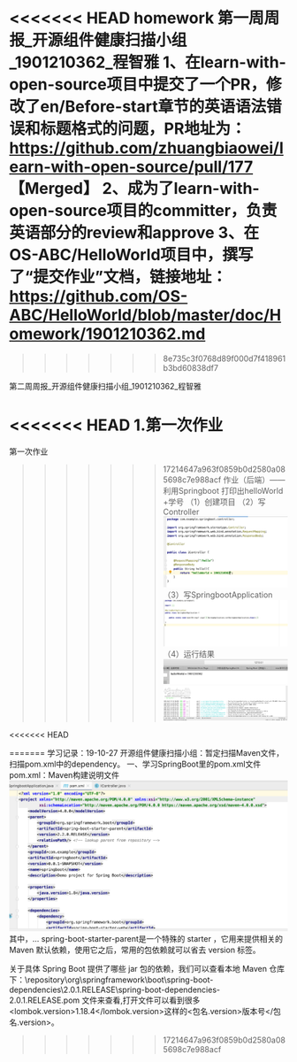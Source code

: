 <<<<<<< HEAD
homework
第一周周报_开源组件健康扫描小组_1901210362_程智雅
1、在learn-with-open-source项目中提交了一个PR，修改了en/Before-start章节的英语语法错误和标题格式的问题，PR地址为：https://github.com/zhuangbiaowei/learn-with-open-source/pull/177  【Merged】
2、成为了learn-with-open-source项目的committer，负责英语部分的review和approve
3、在OS-ABC/HelloWorld项目中，撰写了“提交作业”文档，链接地址：https://github.com/OS-ABC/HelloWorld/blob/master/doc/Homework/1901210362.md
=======
>>>>>>> 8e735c3f0768d89f000d7f418961b3bd60838df7

第二周周报_开源组件健康扫描小组_1901210362_程智雅

<<<<<<< HEAD
1.第一次作业
=======
第一次作业
>>>>>>> 17214647a963f0859b0d2580a085698c7e988acf
作业（后端）—— 利用Springboot 打印出helloWorld +学号
（1）创建项目
（2）写Controller
![Image text](https://github.com/change970401/learngit/blob/master/img/图片1.png)
（3）写SpringbootApplication
![Image text](https://github.com/change970401/learngit/blob/master/img/图片2.png)
（4）运行结果
![Image text](https://github.com/change970401/learngit/blob/master/img/图片3.png)
![Image text](https://github.com/change970401/learngit/blob/master/img/图片4.png)

<<<<<<< HEAD

=======
学习记录：19-10-27
开源组件健康扫描小组：暂定扫描Maven文件，扫描pom.xml中的dependency。
一、学习SpringBoot里的pom.xml文件
pom.xml：Maven构建说明文件
![Image text](https://github.com/change970401/learngit/blob/master/img/5.png)
其中，<parent>...</parent> spring-boot-starter-parent是一个特殊的 starter ，它用来提供相关的 Maven 默认依赖，使用它之后，常用的包依赖就可以省去 version 标签。

关于具体 Spring Boot 提供了哪些 jar 包的依赖，我们可以查看本地 Maven 仓库下：\repository\org\springframework\boot\spring-boot-dependencies\2.0.1.RELEASE\spring-boot-dependencies-2.0.1.RELEASE.pom 文件来查看,打开文件可以看到很多<lombok.version>1.18.4</lombok.version>这样的<包名.version>版本号</包名.version>。
>>>>>>> 17214647a963f0859b0d2580a085698c7e988acf

